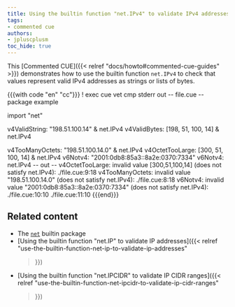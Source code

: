 ```yaml
---
title: Using the builtin function "net.IPv4" to validate IPv4 addresses
tags:
- commented cue
authors:
- jpluscplusm
toc_hide: true
---
```


This [Commented CUE]({{< relref "docs/howto#commented-cue-guides" >}})
demonstrates how to use the builtin function `net.IPv4` to check that values
represent valid IPv4 addresses as strings or lists of bytes.

{{{with code "en" "cc"}}}
! exec cue vet
cmp stderr out
-- file.cue --
package example

import "net"

v4ValidString: "198.51.100.14" & net.IPv4
v4ValidBytes: [198, 51, 100, 14] & net.IPv4

v4TooManyOctets: "198.51.100.14.0" & net.IPv4
v4OctetTooLarge: [300, 51, 100, 14] & net.IPv4
v6Notv4: "2001:0db8:85a3::8a2e:0370:7334"
v6Notv4: net.IPv4
-- out --
v4OctetTooLarge: invalid value [300,51,100,14] (does not satisfy net.IPv4):
    ./file.cue:9:18
v4TooManyOctets: invalid value "198.51.100.14.0" (does not satisfy net.IPv4):
    ./file.cue:8:18
v6Notv4: invalid value "2001:0db8:85a3::8a2e:0370:7334" (does not satisfy net.IPv4):
    ./file.cue:10:10
    ./file.cue:11:10
{{{end}}}

## Related content

- The [`net`](https://pkg.go.dev/cuelang.org/go/pkg/net) builtin package
- [Using the builtin function "net.IP" to validate IP addresses]({{< relref
    "use-the-builtin-function-net-ip-to-validate-ip-addresses"
  >}})
- [Using the builtin function "net.IPCIDR" to validate IP CIDR ranges]({{< relref
    "use-the-builtin-function-net-ipcidr-to-validate-ip-cidr-ranges"
  >}})
